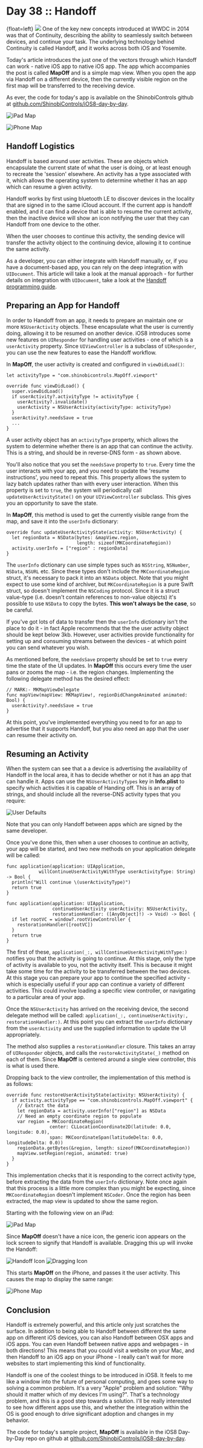 # Day 38 :: Handoff

{float=left}
![](images/38/thumbnail.png)
One of the key new concepts introduced at WWDC in 2014 was that of Continuity,
describing the ability to seamlessly switch between devices, and continue your
task. The underlying technology behind Continuity is called Handoff, and it
works across both iOS and Yosemite.

Today's article introduces the just one of the vectors through which Handoff can
work - native iOS app to native iOS app. The app which accompanies the post is
called __MapOff__ and is a simple map view. When you open the app via Handoff on
a different device, then the currently visible region on the first map will be
transferred to the receiving device.

As ever, the code for today's app is available on the ShinobiControls github at
[github.com/ShinobiControls/iOS8-day-by-day](https://github.com/ShinobiControls/iOS8-day-by-day).

![iPad Map](images/38/ipad_map.png)

![iPhone Map](images/38/iphone_map.png)

## Handoff Logistics

Handoff is based around user activities. These are objects which encapsulate the
current state of what the user is doing, or at least enough to recreate the 
'session' elsewhere. An activity has a type associated with it, which allows the
operating system to determine whether it has an app which can resume a given
activity.

Handoff works by first using bluetooth LE to discover devices in the locality
that are signed in to the same iCloud account. If the current app is handoff
enabled, and it can find a device that is able to resume the current activity,
then the inactive device will show an icon notifying the user that they can
Handoff from one device to the other.

When the user chooses to continue this activity, the sending device will
transfer the activity object to the continuing device, allowing it to continue
the same activity.

As a developer, you can either integrate with Handoff manually, or, if you have
a document-based app, you can rely on the deep integration with `UIDocument`.
This article will take a look at the manual approach - for further details on
integration with `UIDocument`, take a look at the 
[Handoff programming guide](https://developer.apple.com/library/ios/documentation/UserExperience/Conceptual/Handoff/HandoffFundamentals/HandoffFundamentals.html#//apple_ref/doc/uid/TP40014338-CH3-SW1).


## Preparing an App for Handoff

In order to Handoff from an app, it needs to prepare an maintain one or more
`NSUserActivity` objects. These encapsulate what the user is currently doing,
allowing it to be resumed on another device. iOS8 introduces some new features
on `UIResponder` for handling user activities - one of which is a `userActivity`
property. Since `UIViewController` is a subclass of `UIResponder`, you can use
the new features to ease the Handoff workflow.

In __MapOff__, the user activity is created and configured in `viewDidLoad()`:

    let activityType = "com.shinobicontrols.MapOff.viewport"
    
    override func viewDidLoad() {
      super.viewDidLoad()
      if userActivity?.activityType != activityType {
        userActivity?.invalidate()
        userActivity = NSUserActivity(activityType: activityType)
      }
      userActivity?.needsSave = true
      ...
    }

A user activity object has an `activityType` property, which allows the system
to determine whether there is an app that can continue the activity. This is a
string, and should be in reverse-DNS form - as shown above.

You'll also notice that you set the `needsSave` property to `true`. Every time
the user interacts with your app, and you need to update the 'resume
instructions', you need to repeat this. This property allows the system to
lazy batch updates rather than with every user interaction. When this property
is set to `true`, the system will periodically call `updateUserActivityState()`
on your `UIViewController` subclass. This gives you an opportunity to save the
state.

In __MapOff__, this method is used to get the currently visible range from the
map, and save it into the `userInfo` dictionary:

    override func updateUserActivityState(activity: NSUserActivity) {
      let regionData = NSData(bytes: &mapView.region,
                              length: sizeof(MKCoordinateRegion))
      activity.userInfo = ["region" : regionData]
    }

The `userInfo` dictionary can use simple types such as `NSString`, `NSNumber`,
`NSData`, `NSURL` etc. Since these types don't include the `MKCoordinateRegion`
struct, it's necessary to pack it into an `NSData` object. Note that you might
expect to use some kind of archiver, but `MKCoordinateRegion` is a pure Swift
struct, so doesn't implement the `NSCoding` protocol. Since it is a struct
value-type (i.e. doesn't contain references to non-value objects) it's possible
to use `NSData` to copy the bytes. __This won't always be the case__, so be
careful.

If you've got lots of data to transfer then the `userInfo` dictionary isn't the
place to do it - in fact Apple recommends that the the user activity object
should be kept below 3kb. However, user activities provide functionality for
setting up and consuming streams between the devices - at which point you can
send whatever you wish.

As mentioned before, the `needsSave` property should be set to `true` every time
the state of the UI updates. In __MapOff__ this occurs every time the user pans
or zooms the map - i.e. the region changes. Implementing the following delegate
method has the desired effect:

    // MARK:- MKMapViewDelegate
    func mapView(mapView: MKMapView!, regionDidChangeAnimated animated: Bool) {
      userActivity?.needsSave = true
    }

At this point, you've implemented everything you need to for an app to advertise
that it supports Handoff, but you also need an app that the user can resume
their activity on.

## Resuming an Activity

When the system can see that a a device is advertising the availability of
Handoff in the local area, it has to decide whether or not it has an app that
can handle it. Apps can use the `NSUserActivityTypes` key in __Info.plist__ to
specify which activities it is capable of Handing off. This is an array of
strings, and should include all the reverse-DNS activity types that you require:

![User Defaults](images/38/user_defaults.png)

Note that you can only Handoff between apps which are signed by the same
developer.

Once you've done this, then when a user chooses to continue an activity, your
app will be started, and two new methods on your application delegate will be
called:

    func application(application: UIApplication,
                willContinueUserActivityWithType userActivityType: String) -> Bool {
      println("Will continue \(userActivityType)")
      return true
    }
    
    func application(application: UIApplication,
                     continueUserActivity userActivity: NSUserActivity,
                     restorationHandler: ([AnyObject]!) -> Void) -> Bool {
      if let rootVC = window?.rootViewController {
        restorationHandler([rootVC])
      }
      return true
    }

The first of these, `application(_:, willContinueUserActivityWithType:)`
notifies you that the activity is going to continue. At this stage, only the
type of activity is available to you, not the activity itself. This is because
it might take some time for the activity to be transferred between the two
devices. At this stage you can prepare your app to continue the specified
activity - which is especially useful if your app can continue a variety of
different activities. This could involve loading a specific view controller, or
navigating to a particular area of your app.

Once the `NSUserActivity` has arrived on the receiving device, the second
delegate method will be called:
`application(_:, continueUserActivity:, restorationHandler:)`. At this point you
can extract the `userInfo` dictionary from the `userActivity` and use the
supplied information to update the UI appropriately.

The method also supplies a `restorationHandler` closure. This takes an array of 
`UIResponder` objects, and calls the `restoreActivityState(_)` method on each of
them. Since __MapOff__ is centered around a single view controller, this is what
is used there.

Dropping back to the view controller, the implementation of this method is as
follows:

    override func restoreUserActivityState(activity: NSUserActivity) {
      if activity.activityType == "com.shinobicontrols.MapOff.viewport" {
        // Extract the data
        let regionData = activity.userInfo!["region"] as NSData
        // Need an empty coordinate region to populate
        var region = MKCoordinateRegion(
                    center: CLLocationCoordinate2D(latitude: 0.0, longitude: 0.0),
                    span: MKCoordinateSpan(latitudeDelta: 0.0, longitudeDelta: 0.0))
        regionData.getBytes(&region, length: sizeof(MKCoordinateRegion))
        mapView.setRegion(region, animated: true)
      }
    }

This implementation checks that it is responding to the correct activity type,
before extracting the data from the `userInfo` dictionary. Note once again that
this process is a little more complex than you might be expecting, since
`MKCoordinateRegion` doesn't implement `NSCoder`. Once the region has been
extracted, the map view is updated to show the same region.

Starting with the following view on an iPad:

![iPad Map](images/38/ipad_map.png)

Since __MapOff__ doesn't have a nice icon, the generic icon appears on the lock
screen to signify that Handoff is available. Dragging this up will invoke the
Handoff:

![Handoff Icon](images/38/handoff_icon.png)
![Dragging Icon](images/38/dragging_icon.png)

This starts __MapOff__ on the iPhone, and passes it the user activity. This
causes the map to display the same range:

![iPhone Map](images/38/iphone_map.png)

## Conclusion

Handoff is extremely powerful, and this article only just scratches the surface.
In addition to being able to Handoff between different the same app on different
iOS devices, you can also Handoff between OSX apps and iOS apps. You can even
Handoff between native apps and webpages - in both directions! This means that
you could visit a website on your Mac, and then Handoff to an iOS app on your
iPhone - I really can't wait for more websites to start implementing this kind
of functionality.

Handoff is one of the coolest things to be introduced in iOS8. It feels to me
like a window into the future of personal computing, and goes some way to
solving a common problem. It's a very "Apple" problem and solution: "Why should
it matter which of my devices I'm using?". That's a technology problem, and this
is a good step towards a solution. I'll be really interested to see how
different apps use this, and whether the integration within the OS is good
enough to drive significant adoption and changes in my behavior.

The code for today's sample project, __MapOff__ is available in the iOS8
Day-by-Day repo on github at
[github.com/ShinobiControls/iOS8-day-by-day](https://github.com/ShinobiControls/iOS8-day-by-day).
